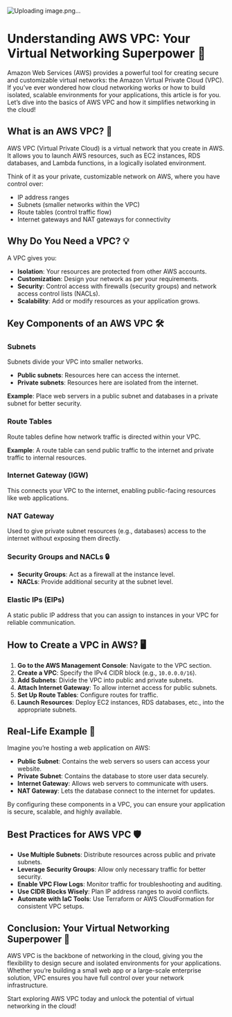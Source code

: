 
![Uploading image.png…]()

# Understanding AWS VPC: Your Virtual Networking Superpower 🚀

Amazon Web Services (AWS) provides a powerful tool for creating secure and customizable virtual networks: the Amazon Virtual Private Cloud (VPC). If you’ve ever wondered how cloud networking works or how to build isolated, scalable environments for your applications, this article is for you. Let’s dive into the basics of AWS VPC and how it simplifies networking in the cloud!

## What is an AWS VPC? 🤔

AWS VPC (Virtual Private Cloud) is a virtual network that you create in AWS. It allows you to launch AWS resources, such as EC2 instances, RDS databases, and Lambda functions, in a logically isolated environment.

Think of it as your private, customizable network on AWS, where you have control over:

- IP address ranges
- Subnets (smaller networks within the VPC)
- Route tables (control traffic flow)
- Internet gateways and NAT gateways for connectivity

## Why Do You Need a VPC? 💡

A VPC gives you:

- **Isolation**: Your resources are protected from other AWS accounts.
- **Customization**: Design your network as per your requirements.
- **Security**: Control access with firewalls (security groups) and network access control lists (NACLs).
- **Scalability**: Add or modify resources as your application grows.

## Key Components of an AWS VPC 🛠️

### Subnets
Subnets divide your VPC into smaller networks.

- **Public subnets**: Resources here can access the internet.
- **Private subnets**: Resources here are isolated from the internet.

**Example**: Place web servers in a public subnet and databases in a private subnet for better security.

### Route Tables
Route tables define how network traffic is directed within your VPC.

**Example**: A route table can send public traffic to the internet and private traffic to internal resources.

### Internet Gateway (IGW)
This connects your VPC to the internet, enabling public-facing resources like web applications.

### NAT Gateway
Used to give private subnet resources (e.g., databases) access to the internet without exposing them directly.

### Security Groups and NACLs 🔒

- **Security Groups**: Act as a firewall at the instance level.
- **NACLs**: Provide additional security at the subnet level.

### Elastic IPs (EIPs)
A static public IP address that you can assign to instances in your VPC for reliable communication.

## How to Create a VPC in AWS? 🖥️

1. **Go to the AWS Management Console**: Navigate to the VPC section.
2. **Create a VPC**: Specify the IPv4 CIDR block (e.g., `10.0.0.0/16`).
3. **Add Subnets**: Divide the VPC into public and private subnets.
4. **Attach Internet Gateway**: To allow internet access for public subnets.
5. **Set Up Route Tables**: Configure routes for traffic.
6. **Launch Resources**: Deploy EC2 instances, RDS databases, etc., into the appropriate subnets.

## Real-Life Example 🚀

Imagine you’re hosting a web application on AWS:

- **Public Subnet**: Contains the web servers so users can access your website.
- **Private Subnet**: Contains the database to store user data securely.
- **Internet Gateway**: Allows web servers to communicate with users.
- **NAT Gateway**: Lets the database connect to the internet for updates.

By configuring these components in a VPC, you can ensure your application is secure, scalable, and highly available.

## Best Practices for AWS VPC 🛡️

- **Use Multiple Subnets**: Distribute resources across public and private subnets.
- **Leverage Security Groups**: Allow only necessary traffic for better security.
- **Enable VPC Flow Logs**: Monitor traffic for troubleshooting and auditing.
- **Use CIDR Blocks Wisely**: Plan IP address ranges to avoid conflicts.
- **Automate with IaC Tools**: Use Terraform or AWS CloudFormation for consistent VPC setups.

## Conclusion: Your Virtual Networking Superpower 🌟

AWS VPC is the backbone of networking in the cloud, giving you the flexibility to design secure and isolated environments for your applications. Whether you’re building a small web app or a large-scale enterprise solution, VPC ensures you have full control over your network infrastructure.

Start exploring AWS VPC today and unlock the potential of virtual networking in the cloud!
